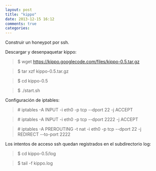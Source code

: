 ```yaml
---
layout: post
title: "kippo"
date: 2013-12-15 16:12
comments: true
categories: 
---
```

Construir un honeypot por ssh. 

Descargar y desenpaquetar kippo: 

>$ wget https://kippo.googlecode.com/files/kippo-0.5.tar.gz 

>$ tar xzf kippo-0.5.tar.gz 

>$ cd kippo-0.5 

>$ ./start.sh 

Configuración de iptables: 

>\# iptables -A INPUT -i eth0 -p tcp --dport 22 -j ACCEPT 

>\# iptables -A INPUT -i eth0 -p tcp --dport 2222 -j ACCEPT 

>\# iptables -A PREROUTING -t nat -i eth0 -p tcp --dport 22 -j REDIRECT --to-port 2222 

Los intentos de acceso ssh quedan registrados en el subdirectorio log: 

>$ cd kippo-0.5/log 

>$ tail -f kippo.log 

